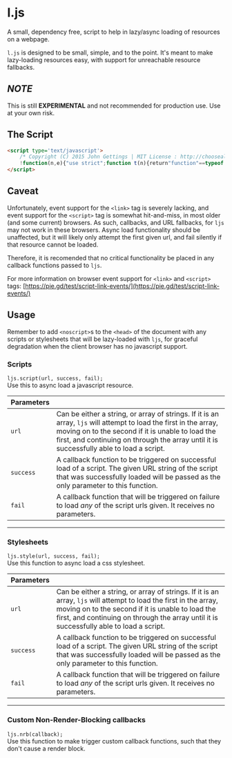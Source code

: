 # l.js

A small, dependency free, script to help in lazy/async loading of resources on a webpage.

`l.js` is designed to be small, simple, and to the point. It's meant to make lazy-loading resources easy, with support for unreachable resource fallbacks.

## __*NOTE*__
This is still **EXPERIMENTAL** and not recommended for production use. Use at your own risk.

## The Script
```html
<script type='text/javascript'>
	/* Copyright (C) 2015 John Gettings | MIT License : http://choosealicense.com/licenses/mit/  */
	!function(n,e){"use strict";function t(n){return"function"==typeof n}function r(n){return"[object Array]"===toString.call(n)}function o(n,e,t){if(n.addEventListener)n.addEventListener(e,t,!1);else{if(!n.attachEvent)return!1;n.attachEvent("on"+e,t)}}function i(n,e,t){n.removeEventListener?n.removeEventListener(e,t,!1):n.detachEvent&&n.detachEvent("on"+e,t)}function a(n){var t=null;try{t=requestAnimationFrame||mozRequestAnimationFrame||webkitRequestAnimationFrame||msRequestAnimationFrame||null}catch(r){}null!=t&&"undefined"!=typeof t?t(n):o(e,"load",n)||n()}function c(e,t,r){var u=n.createElement("script");u.async=!0;var f=function(){e.length>1?(e.shift(),u.parentNode.removeChild(u),i(u,"error",f),a(function(){c(e,t,r)})):r()};o(u,"error",f);var l=function(){i(u,"load",l),t(e[0])};o(u,"load",l),u.src=e[0];var s=n.scripts[0];s.parentNode.insertBefore(u,s)}function u(e,t,r){var u=n.createElement("link"),f=function(){e.length>1?(e.shift(),u.parentNode.removeChild(u),i(u,"error",f),a(function(){c(e,t,r)})):r()};o(u,"error",f);var l=function(){i(u,"load",l),t(e[0])};o(u,"load",l),u.href=e[0],n.getElementsByTagName("head")[0].appendChild(u)}e.ljs={script:function(n,e,o){r(n)||(n=[n]),t(e)||(e=function(){}),t(o)||(o=function(){}),a(function(){c(n,e,o)})},style:function(n,e,o){r(n)||(n=[n]),t(e)||(e=function(){}),t(o)||(o=function(){}),a(function(){u(n,e,o)})},nrb:a}}(document,window);
</script>
```

## Caveat
Unfortunately, event support for the `<link>` tag is severely lacking, and event support for the `<script>` tag is somewhat hit-and-miss, in most older (and some current) browsers. As such, callbacks, and URL fallbacks, for `ljs` may not work in these browsers. Async load functionality should be unaffected, but it will likely only attempt the first given url, and fail silently if that resource cannot be loaded.  

Therefore, it is recomended that no critical functionality be placed in any callback functions passed to `ljs`.

For more information on browser event support for `<link>` and `<script>` tags: [https://pie.gd/test/script-link-events/](https://pie.gd/test/script-link-events/)

## Usage
Remember to add `<noscript>`s to the `<head>` of the document with any scripts or stylesheets that will be lazy-loaded with `ljs`, for graceful degradation when the client browser has no javascript support.

### Scripts
`ljs.script(url, success, fail);`  
Use this to async load a javascript resource.   

| Parameters |   |
|------------|---|
| `url`      | Can be either a string, or array of strings. If it is an array, `ljs` will attempt to load the first in the array, moving on to the second if it is unable to load the first, and continuing on through the array until it is successfully able to load a script. | 
| `success`  | A callback function to be triggered on successful load of a script. The given URL string of the script that was successfully loaded will be passed as the only parameter to this function. | 
| `fail`     | A callback function that will be triggered on failure to load *any* of the script urls given. It receives no parameters. |


-----------

### Stylesheets
`ljs.style(url, success, fail);`  
Use this function to async load a css stylesheet.

| Parameters |   |
|------------|---|
| `url`      | Can be either a string, or array of strings. If it is an array, `ljs` will attempt to load the first in the array, moving on to the second if it is unable to load the first, and continuing on through the array until it is successfully able to load a script. | 
| `success`  | A callback function to be triggered on successful load of a script. The given URL string of the script that was successfully loaded will be passed as the only parameter to this function. | 
| `fail`     | A callback function that will be triggered on failure to load *any* of the script urls given. It receives no parameters. |


-----------

### Custom Non-Render-Blocking callbacks
`ljs.nrb(callback);`  
Use this function to make trigger custom callback functions, such that they don't cause a render block.

